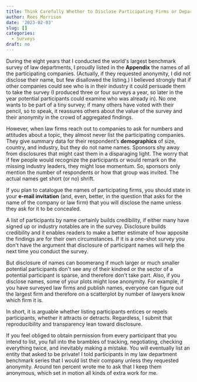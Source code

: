 ```yaml
---
title: Think Carefully Whether to Disclose Participating Firms or Departments
author: Rees Morrison
date: '2023-02-03'
slug: []
categories:
  - Surveys
draft: no
---
```


During the eight years that I conducted the world's largest benchmark survey of law departments, I proudly listed in the **Appendix** the names of all the participating companies.  (Actually, if they requested anonymity, I did not disclose their name, but few disallowed the listing.) I believed strongly that if other companies could see who is in their industry it could persuade them to take the survey (I produced three or four surveys a year, so later in the year potential participants could examine who was already in).   No one wants to be part of a tiny survey; if many others have voted with their pencil, so to speak, it reassures others about the value of the survey and their anonymity in the crowd of aggregated findings.

However, when law firms reach out to companies to ask for numbers and attitudes about a topic, they almost never list the participating companies. They give summary data for their respondent’s **demographics** of size, country, and industry, but they do not name names.  Sponsors shy away from disclosures that might cast them in a disparaging light.  The worry that if few people would recognize the participants or would remark on the missing industry leaders, they might lose momentum.  So, sponsors only mention the number of respondents or how that group was invited.  The actual names get short (or no) shrift.

If you plan to catalogue the names of participating firms, you should state in your **e-mail invitation** (and, even, better, in the question that asks for the name of the company or law firm) that you will disclose the name unless they ask for it to be concealed.

A list of participants by name certainly builds credibility, if either many have signed up or industry notables are in the survey.  Disclosure builds credibility and it enables readers to make a better estimate of how apposite the findings are for their own circumstances. If it is a one-shot survey you don't have the argument that disclosure of participant names will help the next time you conduct the survey.

But disclosure of names can boomerang if much larger or much smaller potential participants don't see any of their kindred or the sector of a potential participant is sparse, and therefore don't take part.  Also, if you disclose names, some of your plots might lose anonymity. For example, if you have surveyed law firms and publish names, everyone can figure out the largest firm and therefore on a scatterplot by number of lawyers know which firm it is. 

In short, it is arguable whether listing participants entices or repels participants, whether it attracts or detracts.  Regardless, I submit that reproducibility and transparency lean toward disclosure.

If you feel obliged to obtain permission from every participant that you intend to list, you fall into the brambles of tracking, negotiating, checking everything twice, and inevitably making a mistake.  You will eventually list an entity that asked to be private!  I told participants in my law department benchmark series that I would list their company unless they requested anonymity.  Around ten percent wrote me to ask that I keep them anonymous, which set in motion all kinds of extra work for me.

<!-- End of post -->
